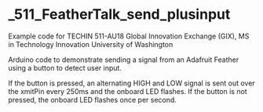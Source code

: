 # _511_FeatherTalk_send_plusinput

Example code for TECHIN 511-AU18
Global Innovation Exchange (GIX), MS in Technology Innovation
University of Washington

Arduino code to demonstrate sending a signal from an Adafruit Feather using a button to detect user input.

If the button is pressed, an alternating HIGH and LOW signal is sent out over the xmitPin every 250ms and the onboard LED flashes. If the button is not pressed, the onboard LED flashes once per second.
